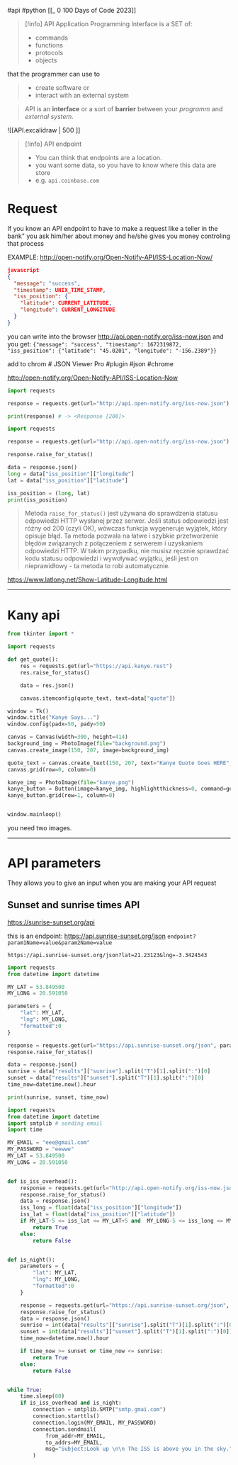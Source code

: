 #api #python 
[[_ 0 100 Days of Code 2023]]


>[!info] API
>Application Programming Interface is a SET of:
>- commands
>- functions
>- protocols
>- objects
>
that the programmer can use to
> - create software or 
> - interact with an external system

> API is an **interface** or a sort of **barrier** between your *programm* and *external system*.

![[API.excalidraw | 500 ]] 



>[!info] API endpoint
>- You can think that  endpoints are a location.
>- you want some data, so you have to know where this data are store
>-  e.g. `api.coinbase.com`

# Request
If you know an API endpoint to have to make a request 
	like a teller in the bank"
		you ask him/her about money and he/she gives you money controling that process


EXAMPLE:
http://open-notify.org/Open-Notify-API/ISS-Location-Now/
```json
javascript
{
  "message": "success", 
  "timestamp": UNIX_TIME_STAMP, 
  "iss_position": {
    "latitude": CURRENT_LATITUDE, 
    "longitude": CURRENT_LONGITUDE
  }
}
```

you can write into the browser http://api.open-notify.org/iss-now.json and you get:
`{"message": "success", "timestamp": 1672319872, "iss_position": {"latitude": "45.0201", "longitude": "-156.2389"}}`

add to chrom # JSON Viewer Pro
#plugin #json #chrome 

http://open-notify.org/Open-Notify-API/ISS-Location-Now

```python
import requests

response = requests.get(url="http://api.open-notify.org/iss-now.json")

print(response) # -> <Response [200]>
```

```python
import requests

response = requests.get(url="http://api.open-notify.org/iss-now.json")

response.raise_for_status()

data = response.json()
long = data["iss_position"]["longitude"]
lat = data["iss_position"]["latitude"]

iss_position = (long, lat)
print(iss_position)
```

>Metoda `raise_for_status()` jest używana do sprawdzenia statusu odpowiedzi HTTP wysłanej przez serwer. Jeśli status odpowiedzi jest różny od 200 (czyli OK), wówczas funkcja wygeneruje wyjątek, który opisuje błąd. Ta metoda pozwala na łatwe i szybkie przetworzenie błędów związanych z połączeniem z serwerem i uzyskaniem odpowiedzi HTTP. W takim przypadku, nie musisz ręcznie sprawdzać kodu statusu odpowiedzi i wywoływać wyjątku, jeśli jest on nieprawidłowy - ta metoda to robi automatycznie.

https://www.latlong.net/Show-Latitude-Longitude.html

---
# Kany api
```python
from tkinter import *

import requests

def get_quote():
    res = requests.get(url="https://api.kanye.rest")
    res.raise_for_status()

	data = res.json()

    canvas.itemconfig(quote_text, text=data["quote"])

window = Tk()
window.title("Kanye Says...")
window.config(padx=50, pady=50)

canvas = Canvas(width=300, height=414)
background_img = PhotoImage(file="background.png")
canvas.create_image(150, 207, image=background_img)

quote_text = canvas.create_text(150, 207, text="Kanye Quote Goes HERE", width=250, font=("Arial", 30, "bold"), fill="white")
canvas.grid(row=0, column=0)

kanye_img = PhotoImage(file="kanye.png")
kanye_button = Button(image=kanye_img, highlightthickness=0, command=get_quote)
kanye_button.grid(row=1, column=0)


window.mainloop()
```

you need two images.

----
# API parameters
They allows you to give an input when you are making your API request

## Sunset and sunrise times API
https://sunrise-sunset.org/api

this is an endpoint: https://api.sunrise-sunset.org/json
`endpoint?param1Name=value&param2Name=value`

`https://api.sunrise-sunset.org/json?lat=21.23123&lng=-3.3424543`

```python
import requests
from datetime import datetime

MY_LAT = 53.849500
MY_LONG = 20.591050

parameters = {
    "lat": MY_LAT,
    "lng": MY_LONG,
    "formatted":0
}

response = requests.get(url="https://api.sunrise-sunset.org/json", params=parameters)
response.raise_for_status()

data = response.json()
sunrise = data["results"]["sunrise"].split("T")[1].split(":")[0]
sunset = data["results"]["sunset"].split("T")[1].split(":")[0]
time_now=datetime.now().hour

print(sunrise, sunset, time_now)
```

```python
import requests
from datetime import datetime
import smtplib # sending email
import time

MY_EMAIL = "eee@gmail.com"
MY_PASSWORD = "eewwe"
MY_LAT = 53.849500
MY_LONG = 20.591050


def is_iss_overhead():
    response = requests.get(url="http://api.open-notify.org/iss-now.json")
    response.raise_for_status()
    data = response.json()
    iss_long = float(data["iss_position"]["longitude"])
    iss_lat = float(data["iss_position"]["latitude"])
    if MY_LAT-5 <= iss_lat <= MY_LAT+5 and  MY_LONG-5 <= iss_long <= MY_LONG+5:
        return True
    else:
        return False


def is_night():
    parameters = {
        "lat": MY_LAT,
        "lng": MY_LONG,
        "formatted":0
    }

    response = requests.get(url="https://api.sunrise-sunset.org/json", params=parameters)
    response.raise_for_status()
    data = response.json()
    sunrise = int(data["results"]["sunrise"].split("T")[1].split(":")[0])
    sunset = int(data["results"]["sunset"].split("T")[1].split(":")[0])
    time_now=datetime.now().hour

    if time_now >= sunset or time_now <= sunrise:
        return True
    else:
        return False


while True:
    time.sleep(60)
    if is_iss_overhead and is_night:
        connection = smtplib.SMTP("smtp.gmai.com")
        connection.starttls()
        connection.login(MY_EMAIL, MY_PASSWORD)
        connection.sendmail(
            from_addr=MY_EMAIL,
            to_addrs=MY_EMAIL,
            msg="Subject:Look up \n\n The ISS is above you in the sky."
        )
```



